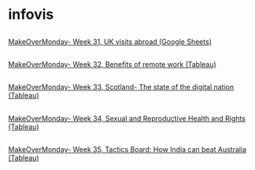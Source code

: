# infovis
##
[MakeOverMonday- Week 31, UK visits abroad (Google Sheets)](https://fkaplun.github.io//infovis/makeovermonday.html)
##
[MakeOverMonday- Week 32, Benefits of remote work (Tableau)]()
##
[MakeOverMonday- Week 33, Scotland- The state of the digital nation (Tableau)]()
##
[MakeOverMonday- Week 34, Sexual and Reproductive Health and Rights (Tableau)]()
##
[MakeOverMonday- Week 35, Tactics Board: How India can beat Australia (Tableau)]()
